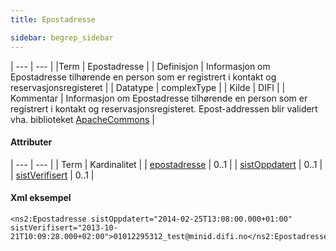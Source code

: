 ```yaml
---
title: Epostadresse  

sidebar: begrep_sidebar
---
```


| --- | --- |
|Term | Epostadresse |
| Definisjon  | Informasjon om Epostadresse tilhørende en person som er registrert i kontakt og reservasjonsregisteret |
| Datatype  | complexType |
| Kilde | DIFI |
| Kommentar | Informasjon om Epostadresse tilhørende en person som er registrert i kontakt og reservasjonsregisteret. Epost-addressen blir validert vha. biblioteket [ApacheCommons](http://commons.apache.org/proper/commons-validator/) |

#### Attributer

| --- | --- |
| Term | Kardinalitet |
| [epostadresse]({{site.baseurl}}/resources/begrep/sikkerDigitalPost/begrep/epostadresse)     | 0..1 |
| [sistOppdatert]({{site.baseurl}}/resources/begrep/felles/sistOppdatert)   | 0..1 |
| [sistVerifisert]({{site.baseurl}}/resources/begrep/felles/sistVerifisert) | 0..1 |
 



#### Xml eksempel

```
<ns2:Epostadresse sistOppdatert="2014-02-25T13:08:00.000+01:00" sistVerifisert="2013-10-21T10:09:28.000+02:00">01012295312_test@minid.difi.no</ns2:Epostadresse>
```
